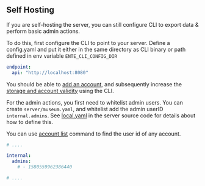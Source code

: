 

## Self Hosting
If you are self-hosting the server, you can still configure CLI  to export data & perform basic admin actions.

To do this, first configure the CLI to point to your server.
Define a config.yaml and put it either in the same directory as CLI binary or path defined in env variable `ENTE_CLI_CONFIG_DIR`

```yaml
endpoint:
  api: "http://localhost:8080"
```

You should be able to [add an account](https://github.com/ente-io/ente/blob/main/cli/docs/generated/ente_account_add.md), and subsequently increase the [storage and account validity](https://github.com/ente-io/ente/blob/main/cli/docs/generated/ente_admin_update-subscription.md) using the CLI.


For the admin actions, you first need to whitelist admin users. You can create `server/museum.yaml`, and whitelist add the admin userID `internal.admins`. See [local.yaml](https://github.com/ente-io/ente/blob/main/server/configurations/local.yaml#L211C1-L232C1) in the server source code for details about how to define this.

You can use [account list](https://github.com/ente-io/ente/blob/main/cli/docs/generated/ente_account_list.md) command to find the user id of any account.

```yaml
# ....

internal:
  admins:
    # - 1580559962386440

# ....
```